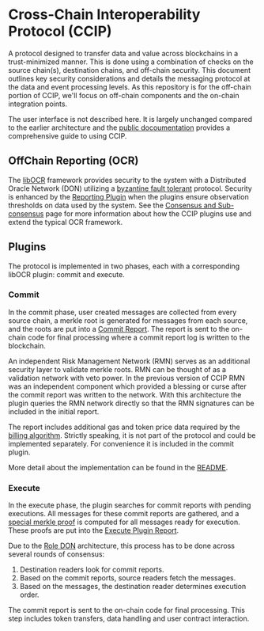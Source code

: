 # Cross-Chain Interoperability Protocol (CCIP)

A protocol designed to transfer data and value across blockchains in a
trust-minimized manner. This is done using a combination of checks on the source
chain(s), destination chains, and off-chain security. This document outlines
key security considerations and details the messaging protocol at the data and
event processing levels. As this repository is for the off-chain
portion of CCIP, we'll focus on off-chain components and the on-chain
integration points.

The user interface is not described here. It is largely unchanged compared to
the earlier architecture and the [public docoumentation][public-docs] provides
a comprehensive guide to using CCIP.

## OffChain Reporting (OCR)

The [libOCR][ocr-repo] framework provides security to the system with a
Distributed Oracle Network (DON) utilizing a [byzantine fault tolerant][bft]
protocol. Security is enhanced by the [Reporting Plugin][ocr-interface] when
the plugins ensure observation thresholds on data used by the system.
See the [Consensus and Sub-consensus](consensus.md) page for more
information about how the CCIP plugins use and extend the typical OCR
framework.

## Plugins

The protocol is implemented in two phases, each with a corresponding libOCR
plugin: commit and execute.

### Commit

In the commit phase, user created messages are collected from every source
chain, a merkle root is generated for messages from each source, and the roots
are put into a [Commit Report][commit-report-src]. The report is sent to the
on-chain code for final processing where a commit report log is written to the
blockchain.

An independent Risk Management Network (RMN) serves as an additional security
layer to validate merkle roots. RMN can be thought of as a
validation network with veto power. In the previous version of CCIP RMN was
an independent component which provided a blessing or curse after the commit
report was written to the network. With this architecture the plugin queries
the RMN network directly so that the RMN signatures can be included in the
initial report.

The report includes additional gas and token price data required by the
[billing algorithm](billing.md). Strictly speaking, it is not part of the
protocol and could be implemented separately. For convenience it is included in
the commit plugin.

More detail about the implementation can be found in the [README](commit#readme).

### Execute

In the execute phase, the plugin searches for commit reports with pending
executions. All messages for these commit reports are gathered, and a
[special merkle proof][merklemulti] is computed for all messages ready for
execution. These proofs are put into the [Execute Plugin Report][exec-report-src].

Due to the [Role DON](consensus.md#role-don) architecture, this
process has to be done across several rounds of consensus:

1. Destination readers look for commit reports.
2. Based on the commit reports, source readers fetch the messages.
3. Based on the messages, the destination reader determines execution order.

The commit report is sent to the on-chain code for final processing. This
step includes token transfers, data handling and user contract interaction.

[public-docs]: https://docs.chain.link/ccip
[ocr-repo]: https://github.com/smartcontractkit/libocr/tree/master
[bft]: https://en.wikipedia.org/wiki/Byzantine_fault
[ocr-interface]: https://github.com/smartcontractkit/libocr/blob/adbe57025f12b9958907bb203acba14360bf8ed2/offchainreporting2plus/ocr3types/plugin.go#L165
[commit-report-src]: https://github.com/smartcontractkit/chainlink-ccip/blob/0f6dce5d1fdb67b3127332ac729191f2c1c790ff/pkg/types/ccipocr3/plugin_commit_types.go#L19
[merklemulti]: https://github.com/smartcontractkit/chainlink-common/tree/main/pkg/merklemulti
[exec-report-src]: https://github.com/smartcontractkit/chainlink-common/tree/main/pkg/merklemulti
